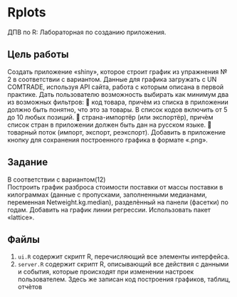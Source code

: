 ﻿# Rplots
ДПВ по R: Лабораторная по созданию приложения.  
  
## Цель работы  
Создать приложение «shiny», которое строит график из упражнения № 2
в соответствии с вариантом. Данные для графика загружать с UN COMTRADE,
используя API сайта, работа с которым описана в первой практике. Дать
пользователю возможность выбирать как минимум два из возможных
фильтров:
 код товара, причѐм из списка в приложении должно быть понятно,
что это за товары. В список кодов включить от 5 до 10 любых
позиций.
 страна-импортёр (или экспортёр), причѐм список стран
в приложении должен быть дан на русском языке.
 товарный поток (импорт, экспорт, реэкспорт).
Добавить в приложение кнопку для сохранения построенного графика
в формате «.png».
  
## Задание  
В соответствии с вариантом(12)  
Построить график разброса стоимости поставки от массы поставки
в килограммах (данные с пропусками, заполненными медианами,
переменная Netweight.kg.median), разделѐнный на панели
(фасетки) по годам. Добавить на график линии регрессии.
Использовать пакет «lattice».

## Файлы    
 1. ```ui.R``` содержит скрипт R, перечисляющий все элементы интерфейса.  
 2. ```server.R``` содержит скрипт R, описывающий все действия с данными и события,
которые происходят при изменении настроек пользователем. Здесь
же записан код построения графиков, таблиц, отчѐтов
